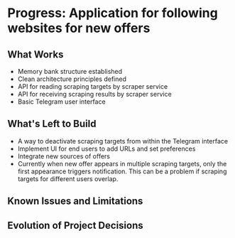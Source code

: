 # Progress: Application for following websites for new offers

## What Works
- Memory bank structure established
- Clean architecture principles defined
- API for reading scraping targets by scraper service
- API for receiving scraping results by scraper service
- Basic Telegram user interface

## What's Left to Build
- A way to deactivate scraping targets from within the Telegram interface
- Implement UI for end users to add URLs and set preferences
- Integrate new sources of offers 
- Currently when new offer appears in multiple scraping targets, only the first appearance triggers notification. This can be a problem if scraping targets for different users overlap.

## Known Issues and Limitations

## Evolution of Project Decisions

